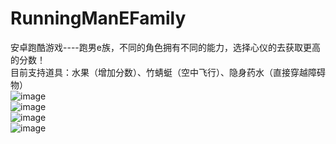 # RunningManEFamily
安卓跑酷游戏----跑男e族，不同的角色拥有不同的能力，选择心仪的去获取更高的分数！<br/>
目前支持道具：水果（增加分数）、竹蜻蜓（空中飞行）、隐身药水（直接穿越障碍物）<br/>
![image](http://thumbnail0.baidupcs.com/thumbnail/ed4dbef206817da99b9c5df09ca48dd1?fid=2353876826-250528-1062891059497128&time=1468260000&rt=sh&sign=FDTAER-DCb740ccc5511e5e8fedcff06b081203-RpCJKee5Y8RVRdYBPzdgVqeoa%2Fg%3D&expires=8h&chkv=0&chkbd=0&chkpc=&dp-logid=4478440956449012712&dp-callid=0&size=c710_u400&quality=100)
<br/>
![image](http://thumbnail0.baidupcs.com/thumbnail/889eecfcaf06f481131ff3b88f6d6c54?fid=2353876826-250528-16301660413138&time=1468260000&rt=sh&sign=FDTAER-DCb740ccc5511e5e8fedcff06b081203-nVqieOTv%2FMT4deIvDjXfJSK9DmQ%3D&expires=8h&chkv=0&chkbd=0&chkpc=&dp-logid=4478451773350797333&dp-callid=0&size=c710_u400&quality=100)
<br/>
![image](http://thumbnail0.baidupcs.com/thumbnail/d9c019896de86922be857578ec1b3e3d?fid=2353876826-250528-415120216379732&time=1468260000&rt=sh&sign=FDTAER-DCb740ccc5511e5e8fedcff06b081203-5GggDcy%2FfGV7QPB3HgCOLVmI%2F3o%3D&expires=8h&chkv=0&chkbd=0&chkpc=&dp-logid=4478462374637648540&dp-callid=0&size=c710_u400&quality=100)
<br/>
![image](http://thumbnail0.baidupcs.com/thumbnail/7b304eb4666cb86335052a0037ae4934?fid=2353876826-250528-397158763545234&time=1468260000&rt=sh&sign=FDTAER-DCb740ccc5511e5e8fedcff06b081203-i4xoxskavfUcpP%2BHQlhMlNGv8N4%3D&expires=8h&chkv=0&chkbd=0&chkpc=&dp-logid=4478470938296956933&dp-callid=0&size=c710_u400&quality=100)<br/>
